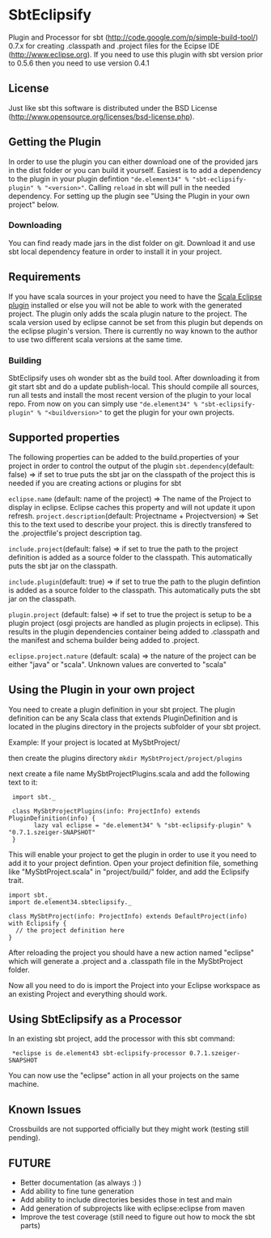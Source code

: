 # SbtEclipsify

Plugin and Processor for sbt (http://code.google.com/p/simple-build-tool/) 0.7.x for creating .classpath and .project files for the Ecipse IDE (http://www.eclipse.org).
If you need to use this plugin with sbt version prior to 0.5.6 then you need to use version 0.4.1

## License
Just like sbt this software is distributed under the BSD License (http://www.opensource.org/licenses/bsd-license.php).

## Getting the Plugin
In order to use the plugin you can either download one of the provided jars in the dist folder or you can build it yourself.
Easiest is to add a dependency to the plugin in your plugin defintion `"de.element34" % "sbt-eclipsify-plugin" % "<version>"`.
Calling `reload` in sbt will pull in the needed dependency.
For setting up the plugin see "Using the Plugin in your own project" below.

### Downloading
You can find ready made jars in the dist folder on git. Download it and use sbt local dependency feature in order to install it in your project.

## Requirements
If you have scala sources in your project you need to have the [Scala Eclipse plugin](http://www.scala-tools.org/...) installed or else you will not be able to work with the generated project.
The plugin only adds the scala plugin nature to the project. The scala version used by eclipse cannot be set from this plugin but depends on the eclipse plugin's version. There is currently no way known to the author to use two different scala versions at the same time.

### Building
SbtEclipsify uses oh wonder sbt as the build tool.
After downloading it from git start sbt and do a update publish-local. This should compile all sources, run all tests and install the most recent version of the plugin to your local repo.
From now on you can simply use `"de.element34" % "sbt-eclipsify-plugin" % "<buildversion>"` to get the plugin for your own projects.

## Supported properties
The following properties can be added to the build.properties of your project in order to control the output of the plugin
`sbt.dependency`(default: false) => if set to true puts the sbt jar on the classpath of the project this is needed if you are creating actions or plugins for sbt

`eclipse.name` (default: name of the project) => The name of the Project to display in eclipse. Eclipse caches this property and will not update it upon refresh.
`project.description`(default: Projectname + Projectversion) => Set this to the text used to describe your project. this is directly transfered to the .projectfile's project description tag.

`include.project`(default: false) => if set to true the path to the project definition is added as a source folder to the classpath. This automatically puts the sbt jar on the classpath.

`include.plugin`(default: true) => if set to true the path to the plugin defintion is added as a source folder to the classpath. This automatically puts the sbt jar on the classpath.

`plugin.project` (default: false) => if set to true the project is setup to be a plugin project (osgi projects are handled as plugin projects in eclipse). This results in the plugin dependencies container being added to .classpath and the manifest and schema builder being added to .project.

`eclipse.project.nature` (default: scala) => the nature of the project can be either "java" or "scala". Unknown values are converted to "scala" 

## Using the Plugin in your own project
You need to create a plugin definition in your sbt project.
The plugin definition can be any Scala class that extends PluginDefinition and is located in the plugins directory in the projects subfolder of your sbt project.

Example:
If your project is located at MySbtProject/

then create the plugins directory
`mkdir MySbtProject/project/plugins`

next create a file name MySbtProjectPlugins.scala and add the following text to it:

     import sbt._

     class MySbtProjectPlugins(info: ProjectInfo) extends PluginDefinition(info) {
      	   lazy val eclipse = "de.element34" % "sbt-eclipsify-plugin" % "0.7.1.szeiger-SNAPSHOT"
     }

This will enable your project to get the plugin in order to use it you need to add it to your project defintion.
Open your project definition file, something like "MySbtProject.scala" in "project/build/" folder, and add the Eclipsify trait.

    import sbt._
    import de.element34.sbteclipsify._

    class MySbtProject(info: ProjectInfo) extends DefaultProject(info) with Eclipsify {
      // the project definition here
    }

After reloading the project you should have a new action named "eclipse" which will generate a .project and a .classpath file in the MySbtProject folder.

Now all you need to do is import the Project into your Eclipse workspace as an existing Project and everything should work.

## Using SbtEclipsify as a Processor

In an existing sbt project, add the processor with this sbt command:

     *eclipse is de.element43 sbt-eclipsify-processor 0.7.1.szeiger-SNAPSHOT

You can now use the "eclipse" action in all your projects on the same machine.

## Known Issues
Crossbuilds are not supported officially but they might work (testing still pending).

## FUTURE
* Better documentation (as always :) )
* Add ability to fine tune generation
* Add ability to include directories besides those in test and main
* Add generation of subprojects like with eclipse:eclipse from maven
* Improve the test coverage (still need to figure out how to mock the sbt parts)
